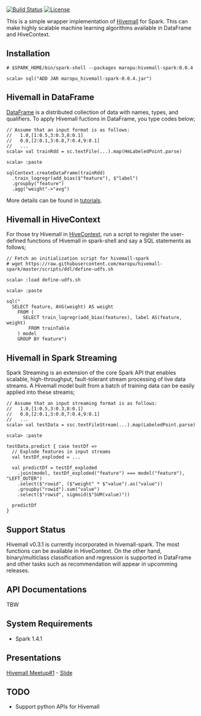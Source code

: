 [![Build Status](https://travis-ci.org/maropu/hivemall-spark.svg?branch=master)](https://travis-ci.org/maropu/hivemall-spark)
[![License](http://img.shields.io/:license-Apache_v2-blue.svg)](https://github.com/maropu/hivemall-spark/blob/master/LICENSE)

This is a simple wrapper implementation of [Hivemall](https://github.com/myui/hivemall/) for Spark.
This can make highly scalable machine learning algorithms available in DataFrame and HiveContext.

Installation
--------------------

```
# $SPARK_HOME/bin/spark-shell --packages maropu:hivemall-spark:0.0.4

scala> sql("ADD JAR maropu_hivemall-spark-0.0.4.jar")
```

Hivemall in DataFrame
--------------------
[DataFrame](https://spark.apache.org/docs/latest/sql-programming-guide.html#dataframes) is a distributed collection
of data with names, types, and qualifiers.
To apply Hivemall fuctions in DataFrame, you type codes below;

```
// Assume that an input format is as follows:
//   1.0,[1:0.5,3:0.3,8:0.1]
//   0.0,[2:0.1,3:0.8,7:0.4,9:0.1]
//   ...
scala> val trainRdd = sc.textFile(...).map(HmLabeledPoint.parse)

scala> :paste

sqlContext.createDataFrame(trainRdd)
  .train_logregr(add_bias($"feature"), $"label")
  .groupby("feature")
  .agg("weight"->"avg")
```

More details can be found in [tutorials](./tutorials).

Hivemall in HiveContext
--------------------
For those try Hivemall in [HiveContext](https://spark.apache.org/docs/latest/sql-programming-guide.html#hive-tables),
run a script to register the user-defined functions of Hivemall in spark-shell and
say a SQL statements as follows;

```
// Fetch an initialization script for hivemall-spark
# wget https://raw.githubusercontent.com/maropu/hivemall-spark/master/scripts/ddl/define-udfs.sh

scala> :load define-udfs.sh

scala> :paste

sql("
  SELECT feature, AVG(weight) AS weight
    FROM (
      SELECT train_logregr(add_bias(features), label AS(feature, weight)
        FROM trainTable
    ) model
    GROUP BY feature")
```

Hivemall in Spark Streaming
--------------------
Spark Streaming is an extension of the core Spark API that enables scalable,
high-throughput, fault-tolerant stream processing of live data streams.
A Hivemall model built from a batch of training data can be easily
applied into these streams;

```
// Assume that an input streaming format is as follows:
//   1.0,[1:0.5,3:0.3,8:0.1]
//   0.0,[2:0.1,3:0.8,7:0.4,9:0.1]
//   ...
scala> val testData = ssc.textFileStream(...).map(LabeledPoint.parse)

scala> :paste

testData.predict { case testDf =>
  // Explode features in input streams
  val testDf_exploded = ...

  val predictDf = testDf_exploded
    .join(model, testDf_exploded("feature") === model("feature"), "LEFT_OUTER")
    .select($"rowid", ($"weight" * $"value").as("value"))
    .groupby("rowid").sum("value")
    .select($"rowid", sigmoid($"SUM(value)"))

  predictDf
}

```

Support Status
--------------------
Hivemall v0.3.1 is currently incorporated in hivemall-spark.
The most functions can be available in HiveContext.
On the other hand, binary/multiclass classification and regression is supported in DataFrame
and other tasks such as recommendation will appear in upcomming releases.

API Documentations
--------------------
TBW

System Requirements
--------------------

* Spark 1.4.1

Presentations
------------
[Hivemall Meetup#1](http://eventdots.jp/event/458208) - [Slide](http://www.slideshare.net/maropu0804/20150512-hivemall-meetup1)

TODO
--------------------

* Support python APIs for Hivemall
